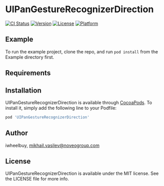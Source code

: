 # UIPanGestureRecognizerDirection

[![CI Status](http://img.shields.io/travis/iwheelbuy/UIPanGestureRecognizerDirection.svg?style=flat)](https://travis-ci.org/iwheelbuy/UIPanGestureRecognizerDirection)
[![Version](https://img.shields.io/cocoapods/v/UIPanGestureRecognizerDirection.svg?style=flat)](http://cocoapods.org/pods/UIPanGestureRecognizerDirection)
[![License](https://img.shields.io/cocoapods/l/UIPanGestureRecognizerDirection.svg?style=flat)](http://cocoapods.org/pods/UIPanGestureRecognizerDirection)
[![Platform](https://img.shields.io/cocoapods/p/UIPanGestureRecognizerDirection.svg?style=flat)](http://cocoapods.org/pods/UIPanGestureRecognizerDirection)

## Example

To run the example project, clone the repo, and run `pod install` from the Example directory first.

## Requirements

## Installation

UIPanGestureRecognizerDirection is available through [CocoaPods](http://cocoapods.org). To install
it, simply add the following line to your Podfile:

```ruby
pod 'UIPanGestureRecognizerDirection'
```

## Author

iwheelbuy, mikhail.vasilev@noveogroup.com

## License

UIPanGestureRecognizerDirection is available under the MIT license. See the LICENSE file for more info.
